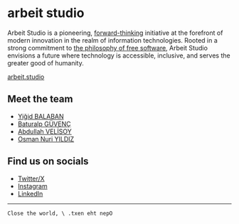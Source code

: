 # arbeit studio

Arbeit Studio is a pioneering, <ins>forward-thinking</ins> initiative at the forefront of modern innovation in the realm of information technologies. Rooted in a strong commitment to <ins>the philosophy of free software</ins>, Arbeit Studio envisions a future where technology is accessible, inclusive, and serves the greater good of humanity.

[arbeit.studio][lwb]

## Meet the team

- [Yiğid BALABAN][gfyb]
- [Baturalp GÜVENÇ][gbg]
- [Abdullah VELİSOY][gav]
- [Osman Nuri YILDIZ][gony]

## Find us on socials

- [Twitter/X][ltw]
- [Instagram][lig]
- [LinkedIn][lli]

---

```
Close the world, \ .txen eht nepO
```

[gfyb]: https://github.com/fybx
[gbg]: https://github.com/virjilakrum
[gav]: https://github.com/Abdullah-V
[gss]: https://github.com/sabir-suleyman
[gony]: https://github.com/osmannyildiz

[lwb]: https://arbeit.studio
[ltw]: https://x.com/arbeitstudio
[lig]: https://instagram.com/arbeitstudio
[lli]: https://linkedin.com/company/arbeitstudio
